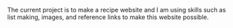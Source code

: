 The current project is to make a recipe website and I am using skills such as list making, images, and reference links to make this website possible.